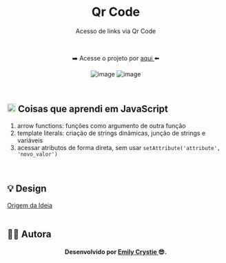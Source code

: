 <div align="center">
 <h1> Qr Code </h1>
 <p> Acesso de links via Qr Code </p>
 <br>
 <p> ➡️ Acesse o projeto por <a href="https://crystie-pj6qrcode.netlify.app" target="_blank"> aqui </a>⬅️</p>

![image](https://github.com/EmilyCrystie/JavaScript_Community/assets/81563039/39e0c255-f404-4e46-83b1-76b128a3b942)
![image](https://github.com/EmilyCrystie/JavaScript_Community/assets/81563039/9fc96758-7439-4a8e-bf28-30cfd932e496)

</div>
<br>
 
<h2><img src="https://cdn.jsdelivr.net/gh/devicons/devicon/icons/javascript/javascript-original.svg" alt="Javascript" width="20" height="20"/> Coisas que aprendi em JavaScript </h2>
  <ol>
   <li> arrow functions: funções como argumento de outra função </li>
   <li> template literals: criação de strings dinâmicas, junção de strings e variáveis </li>
   <li> acessar atributos de forma direta, sem usar <code>setAttribute('attribute', 'novo_valor')</code></li>
  </ol>
<br>
 
<h2> 💡 Design </h2>
<a href="https://www.youtube.com/watch?v=3YcwdyCa1GY&list=PLIQNE5T0N25oOmHWX37ktD1dpXOU6TLOV&index=18" target="_blank"> Origem da Ideia </a>
<br>
<br>

<h2> 👩‍💻 Autora </h2>
<h4 align="center"> Desenvolvido por <a href="https://www.linkedin.com/in/emilycrystie/" target="_blank"> Emily Crystie <a>  😎. <h4>

